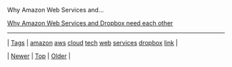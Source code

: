 <!--
title: Why Amazon Web Services and Dropbox need each other
date: 2020-06-28T15:27:00.190Z
tags: amazon, aws, cloud, tech, web, services, dropbox, link
-->


Why Amazon Web Services and...

[Why Amazon Web Services and Dropbox need each other](http://gigaom.com/2013/11/16/new-startup-economics-why-amazon-web-services-and-dropbox-need-each-other/)

<!--BOTTOM-POST-NAVIGATION-->
---

| [Tags](tags.md) | [amazon](tag-amazon.md) [aws](tag-aws.md) [cloud](tag-cloud.md) [tech](tag-tech.md) [web](tag-web.md) [services](tag-services.md) [dropbox](tag-dropbox.md) [link](tag-link.md) |

| [Newer](67558000011.md) | [Top](index.md) | [Older](67596220887.md) |